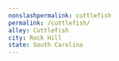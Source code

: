 ```yaml
---
﻿nonslashpermalink: cuttlefish
permalink: /cuttlefish/
alley: Cuttlefish
city: Rock Hill
state: South Carolina
---
```

